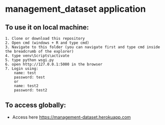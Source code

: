 # management_dataset application

## To use it on local machine:
    1. Clone or download this repository
    2. Open cmd (windows + R and type cmd)
    3. Navigate to this folder (you can navigate first and type cmd inside the breadcrumb of the explorer)
    4. type venv\Scripts\activate
    5. type python wsgi.py
    6. open http://127.0.0.1:5000 in the browser
    7. Login using:
        name: test 
        password: test 
        or 
        name: test2
        password: test2
    
## To access globally:
   - Access here https://management-dataset.herokuapp.com

